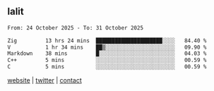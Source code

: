 ## lalit

<!--START_SECTION:waka-->

```txt
From: 24 October 2025 - To: 31 October 2025

Zig         13 hrs 24 mins  █████████████████████░░░░   84.40 %
V           1 hr 34 mins    ██▒░░░░░░░░░░░░░░░░░░░░░░   09.90 %
Markdown    38 mins         █░░░░░░░░░░░░░░░░░░░░░░░░   04.03 %
C++         5 mins          ░░░░░░░░░░░░░░░░░░░░░░░░░   00.59 %
C           5 mins          ░░░░░░░░░░░░░░░░░░░░░░░░░   00.59 %
```

<!--END_SECTION:waka-->

[website](https://lalit.sh) | [twitter](https://x.com/@lalitcodes) | [contact](https://lalit.sh/contact)
